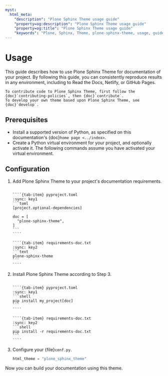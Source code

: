 ```yaml
---
myst:
  html_meta:
    "description": "Plone Sphinx Theme usage guide"
    "property=og:description": "Plone Sphinx Theme usage guide"
    "property=og:title": "Plone Sphinx Theme usage guide"
    "keywords": "Plone, Sphinx, Theme, plone-sphinx-theme, usage, guide"
---
```


# Usage

This guide describes how to use Plone Sphinx Theme for documentation of your project.
By following this guide, you can consistently reproduce results in any environment, including to Read the Docs, Netlify, or GitHub Pages.

```{seealso}
To contribute code to Plone Sphinx Theme, first follow the {doc}`contributing-policies`, then {doc}`contribute`.
To develop your own theme based upon Plone Sphinx Theme, see {doc}`develop`.
```


## Prerequisites

-  Install a supported version of Python, as specified on this documentation's {doc}`home page <../index>`.
-   Create a Python virtual environment for your project, and optionally activate it.
    The following commands assume you have activated your virtual environment.


## Configuration

1.  Add Plone Sphinx Theme to your project's documentation requirements.

    `````{tab-set}
    
    ````{tab-item} pyproject.toml
    :sync: key1
    ```toml
    [project.optional-dependencies]
    
    doc = [
      "plone-sphinx-theme",
    ]
    ```
    ````
    
    ````{tab-item} requirements-doc.txt
    :sync: key2
    ```text
    plone-sphinx-theme
    ```
    ````
    
    `````

1.  Install Plone Sphinx Theme according to Step 3.

    `````{tab-set}
    
    ````{tab-item} pyproject.toml
    :sync: key1
    ```shell
    pip install my_project[doc]
    ```
    ````
    
    ````{tab-item} requirements-doc.txt
    :sync: key2
    ```shell
    pip install -r requirements-doc.txt
    ```
    ````
    
    `````

1.  Configure your {file}`conf.py`.

    ```python
    html_theme = "plone_sphinx_theme"
    ```

Now you can build your documentation using this theme.
